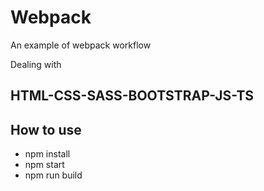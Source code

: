 # Webpack


An example of webpack workflow 

Dealing with 
## HTML-CSS-SASS-BOOTSTRAP-JS-TS

## How to use

* npm install
* npm start
* npm run build
